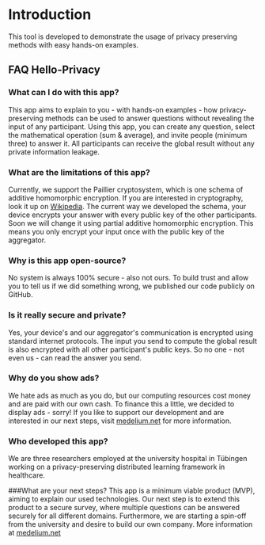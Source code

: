 # Introduction
This tool is developed to demonstrate the usage of privacy preserving methods with easy hands-on examples.




## FAQ Hello-Privacy
### What can I do with this app?
This app aims to explain to you - with hands-on examples - how privacy-preserving methods can be used to answer
questions without revealing the input of any participant. Using this app, you can create any question,
select the mathematical operation (sum & average), and invite people (minimum three) to answer it.
All participants can receive the global result without any private information leakage.

### What are the limitations of this app?
Currently, we support the Paillier cryptosystem, which is one schema of additive homomorphic encryption.
If you are interested in cryptography, look it up on [Wikipedia](https://en.wikipedia.org/wiki/Paillier_cryptosystem).
The current way we developed the schema, your device encrypts your answer with every public key of the other participants.
Soon we will change it using partial additive homomorphic encryption. This means you only encrypt your input once with
the public key of the aggregator.

### Why is this app open-source?
No system is always 100% secure - also not ours. To build trust and allow you to tell us if we did something wrong,
we published our code publicly on GitHub.

### Is it really secure and private?
Yes, your device's and our aggregator's communication is encrypted using standard internet protocols.
The input you send to compute the global result is also encrypted with all other participant's public keys.
So no one - not even us - can read the answer you send.

### Why do you show ads?
We hate ads as much as you do, but our computing resources cost money and are paid with our own cash.
To finance this a little, we decided to display ads - sorry! If you like to support our development and are interested
in our next steps, visit [medelium.net](https://medelium.net) for more information.

### Who developed this app?
We are three researchers employed at the university hospital in Tübingen working on a privacy-preserving distributed
learning framework in healthcare.

###What are your next steps?
This app is a minimum viable product (MVP), aiming to explain our used technologies. Our next step is to extend this
product to a secure survey, where multiple questions can be answered securely for all different domains.
Furthermore, we are starting a spin-off from the university and desire to build our own company.
More information at [medelium.net](https://medelium.net)
